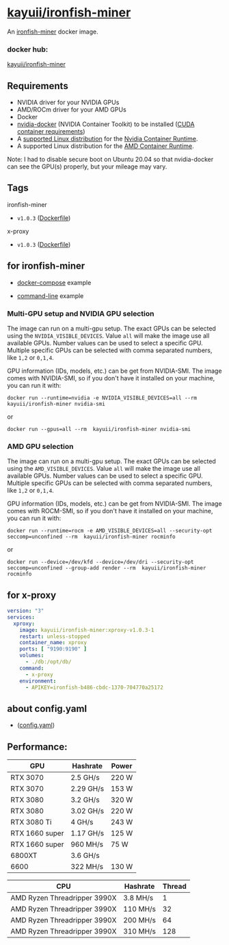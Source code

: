# [kayuii/ironfish-miner](https://github.com/Kayuii/ironfish-miner)
An [ironfish-miner](https://github.com/hpool-dev/ironfish-miner) docker image.

### docker hub:
[kayuii/ironfish-miner](https://hub.docker.com/r/kayuii/ironfish-miner)

## Requirements

* NVIDIA driver for your NVIDIA GPUs
* AMD/ROCm driver for your AMD GPUs
* Docker
* [nvidia-docker](https://github.com/NVIDIA/nvidia-docker) (NVIDIA Container Toolkit) to be installed ([CUDA container requirements](https://github.com/NVIDIA/nvidia-docker/wiki/CUDA))
* A [supported Linux distribution](https://docs.nvidia.com/datacenter/cloud-native/container-toolkit/install-guide.html#linux-distributions) for the [Nvidia Container Runtime](https://github.com/NVIDIA/nvidia-container-runtime.git).
* A supported Linux distribution for the [AMD Container Runtime](https://github.com/abuccts/rocm-container-runtime.git).


Note: I had to disable secure boot on Ubuntu 20.04 so that nvidia-docker can see the GPU(s) properly, but your mileage may vary.

## Tags

ironfish-miner

- `v1.0.3` ([Dockerfile](https://github.com/Kayuii/ironfish-miner/blob/main/gpu/Dockerfile))

x-proxy

- `v1.0.3` ([Dockerfile](https://github.com/Kayuii/ironfish-miner/blob/main/gpu/xproxy/Dockerfile))

## for ironfish-miner

* [docker-compose](https://github.com/Kayuii/ironfish-miner/blob/main/doc/docker-compose.md) example

* [command-line](https://github.com/Kayuii/ironfish-miner/blob/main/doc/command-line.md) example

### Multi-GPU setup and NVIDIA GPU selection
The image can run on a multi-gpu setup. The exact GPUs can be selected using the `NVIDIA_VISIBLE_DEVICES`. Value `all` will make the image use all available GPUs. Number values can be used to select a specific GPU. Multiple specific GPUs can be selected with comma separated numbers, like `1,2` or `0,1,4`.

GPU information (IDs, models, etc.) can be get from NVIDIA-SMI. The image comes with NVIDIA-SMI, so if you don't have it installed on your machine, you can run it with:

```
docker run --runtime=nvidia -e NVIDIA_VISIBLE_DEVICES=all --rm  kayuii/ironfish-miner nvidia-smi
```
or
```
docker run --gpus=all --rm  kayuii/ironfish-miner nvidia-smi
```

### AMD GPU selection
The image can run on a multi-gpu setup. The exact GPUs can be selected using the `AMD_VISIBLE_DEVICES`. Value `all` will make the image use all available GPUs. Number values can be used to select a specific GPU. Multiple specific GPUs can be selected with comma separated numbers, like `1,2` or `0,1,4`.

GPU information (IDs, models, etc.) can be get from NVIDIA-SMI. The image comes with ROCM-SMI, so if you don't have it installed on your machine, you can run it with:
```
docker run --runtime=rocm -e AMD_VISIBLE_DEVICES=all --security-opt seccomp=unconfined --rm  kayuii/ironfish-miner rocminfo
```
or
```
docker run --device=/dev/kfd --device=/dev/dri --security-opt seccomp=unconfined --group-add render --rm  kayuii/ironfish-miner rocminfo
```

## for x-proxy

```yaml
version: "3"
services:
  xproxy:
    image: kayuii/ironfish-miner:xproxy-v1.0.3-1
    restart: unless-stopped
    container_name: xproxy
    ports: [ "9190:9190" ]
    volumes:
      - ./db:/opt/db/
    command:
      - x-proxy
    environment:
      - APIKEY=ironfish-b486-cbdc-1370-704770a25172
```

## about config.yaml

- ([config.yaml](https://github.com/Kayuii/ironfish-miner/blob/main/doc/YAML.md))

## Performance:

| GPU  | Hashrate | Power |
| --- | --- | --- |
| RTX 3070   | 2.5 GH/s  | 220 W |
| RTX 3070   | 2.29 GH/s  | 153 W |
| RTX 3080   | 3.2 GH/s  | 320 W |
| RTX 3080   | 3.02 GH/s  | 220 W |
| RTX 3080 Ti  | 4 GH/s  | 243 W |
| RTX 1660 super  | 1.17 GH/s  | 125 W |
| RTX 1660 super  | 960 MH/s  | 75 W |
| 6800XT  | 3.6 GH/s |  |
| 6600  | 322 MH/s | 130 W  |


| CPU  | Hashrate | Thread |
| --- | --- | --- |
| AMD Ryzen Threadripper 3990X  | 3.8 MH/s  | 1 |
| AMD Ryzen Threadripper 3990X  | 110 MH/s  | 32 |
| AMD Ryzen Threadripper 3990X  | 200 MH/s  | 64 |
| AMD Ryzen Threadripper 3990X  | 310 MH/s  | 128 |
